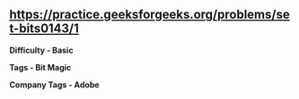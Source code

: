 ## https://practice.geeksforgeeks.org/problems/set-bits0143/1

**Difficulty - Basic**

**Tags - Bit Magic**

**Company Tags - Adobe**
